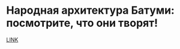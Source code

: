# Народная архитектура Батуми: посмотрите, что они творят!



[LINK](https://varlamov.ru/2395886.html)